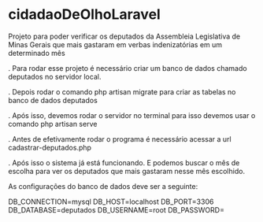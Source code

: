 # cidadaoDeOlhoLaravel
Projeto para poder verificar os deputados da Assembleia Legislativa de Minas Gerais que mais gastaram em verbas indenizatórias em um determinado mês


  . Para rodar esse projeto é necessário criar um banco de dados chamado deputados no servidor local.

  . Depois rodar o comando php artisan migrate para criar as tabelas no banco de dados deputados

  . Após isso, devemos rodar o servidor no terminal para isso devemos usar o comando php artisan serve
  
  . Antes de efetivamente rodar o programa é necessário acessar a url cadastrar-deputados.php

  . Após isso o sistema já está funcionando. E podemos buscar o mês de escolha para ver os deputados que mais gastaram nesse mês escolhido.

  As configurações do banco de dados deve ser a seguinte: 

DB_CONNECTION=mysql
DB_HOST=localhost
DB_PORT=3306
DB_DATABASE=deputados
DB_USERNAME=root
DB_PASSWORD=

  
